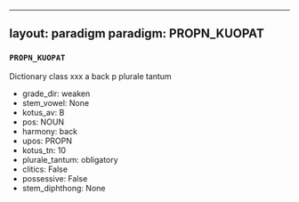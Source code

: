 
---
layout: paradigm
paradigm: PROPN_KUOPAT
---
### ` PROPN_KUOPAT `

Dictionary class xxx a back p plurale tantum
* grade_dir: weaken
* stem_vowel: None
* kotus_av: B
* pos: NOUN
* harmony: back
* upos: PROPN
* kotus_tn: 10
* plurale_tantum: obligatory
* clitics: False
* possessive: False
* stem_diphthong: None
